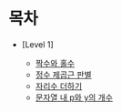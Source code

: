 # 목차

- [Level 1]


  -  [짝수와 홀수](https://github.com/HEECHANG96/TIL/blob/main/Level%201/%EC%A7%9D%EC%88%98%EC%99%80%20%ED%99%80%EC%88%98.md)
  -  [정수 제곱근 판별](https://github.com/HEECHANG96/TIL/blob/main/Level%201/%EC%A0%95%EC%88%98%20%EC%A0%9C%EA%B3%B1%EA%B7%BC%20%ED%8C%90%EB%B3%84.md)
  -  [자리수 더하기](https://github.com/HEECHANG96/TIL/blob/main/Level%201/%EC%9E%90%EB%A6%AC%EC%88%98%20%EB%8D%94%ED%95%98%EA%B8%B0.md)
  -  [문자열 내 p와 y의 개수](https://github.com/HEECHANG96/TIL/blob/main/Level%201/%EB%AC%B8%EC%9E%90%EC%97%B4%20%EB%82%B4%20p%EC%99%80%20y%EC%9D%98%20%EA%B0%9C%EC%88%98.md)
 
